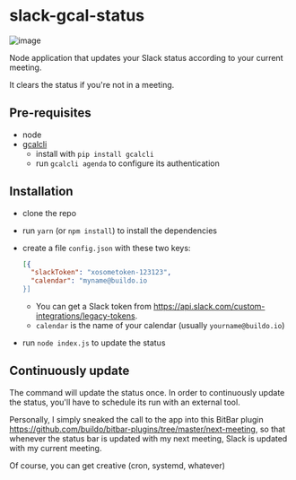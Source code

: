 # slack-gcal-status

![image](https://cloud.githubusercontent.com/assets/691940/26310573/88a1acbe-3f01-11e7-8c8c-b310b4ace9e5.png)

Node application that updates your Slack status according to your current meeting.

It clears the status if you're not in a meeting.

## Pre-requisites
- node
- [gcalcli](https://github.com/insanum/gcalcli)
  - install with `pip install gcalcli`
  - run `gcalcli agenda` to configure its authentication

## Installation
- clone the repo
- run `yarn` (or `npm install`) to install the dependencies
- create a file `config.json` with these two keys:

  ```json
  [{
    "slackToken": "xosometoken-123123",
    "calendar": "myname@buildo.io
  }]
  ```

   - You can get a Slack token from https://api.slack.com/custom-integrations/legacy-tokens.
   - `calendar` is the name of your calendar (usually `yourname@buildo.io`)

- run `node index.js` to update the status

## Continuously update
The command will update the status once. In order to continuously update the status, you'll have to schedule its run with an external tool.

Personally, I simply sneaked the call to the app into this BitBar plugin https://github.com/buildo/bitbar-plugins/tree/master/next-meeting, so that whenever the status bar is updated with my next meeting, Slack is updated with my current meeting.

Of course, you can get creative (cron, systemd, whatever)
